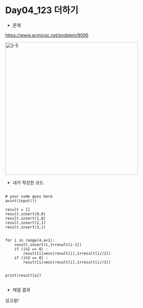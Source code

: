 # **Day04_123 더하기**

* 문제

https://www.acmicpc.net/problem/9095

<img width="423" alt="2-5" src="https://user-images.githubusercontent.com/29175001/51533568-9d98d280-1e86-11e9-92f5-91fc4a6c4555.png">

  

* 내가 작성한 코드
```Python3

# your code goes here
a=int(input())

result = []
result.insert(0,0)
result.insert(1,0)
result.insert(2,1)
result.insert(3,1)


for i in range(4,a+1):
	result.insert(i,1+result[i-1])
	if (i%2 == 0) :
		result[i]=min(result[i],1+result[i//2])
	if (i%3 == 0) :
		result[i]=min(result[i],1+result[i//3])

		
print(result[a])
        
```


* 채점 결과

성고응!  
  
  


